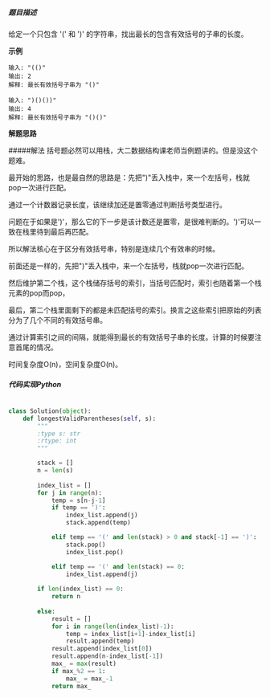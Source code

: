 ##### 题目描述

给定一个只包含 '(' 和 ')' 的字符串，找出最长的包含有效括号的子串的长度。

**示例**

```
输入: "(()"
输出: 2
解释: 最长有效括号子串为 "()"

输入: ")()())"
输出: 4
解释: 最长有效括号子串为 "()()"
```


**解题思路**

#####解法
括号题必然可以用栈，大二数据结构课老师当例题讲的。但是没这个题难。

最开始的思路，也是最自然的思路是：先把")"丢入栈中，来一个左括号，栈就pop一次进行匹配。

通过一个计数器记录长度，该继续加还是置零通过判断括号类型进行。

问题在于如果是')'，那么它的下一步是该计数还是置零，是很难判断的。')'可以一致在栈里待到最后再匹配。

所以解法核心在于区分有效括号串，特别是连续几个有效串的时候。

前面还是一样的，先把")"丢入栈中，来一个左括号，栈就pop一次进行匹配。

然后维护第二个栈，这个栈储存括号的索引，当括号匹配时，索引也随着第一个栈元素的pop而pop，

最后，第二个栈里面剩下的都是未匹配括号的索引。换言之这些索引把原始的列表分为了几个不同的有效括号串。

通过计算索引之间的间隔，就能得到最长的有效括号子串的长度。计算的时候要注意首尾的情况。

时间复杂度O(n)，空间复杂度O(n)。




##### 代码实现Python

```Python

class Solution(object):
    def longestValidParentheses(self, s):
        """
        :type s: str
        :rtype: int
        """

        stack = []
        n = len(s)
        
        index_list = []
        for j in range(n):
            temp = s[n-j-1]
            if temp == ')':
                index_list.append(j)
                stack.append(temp)

            elif temp == '(' and len(stack) > 0 and stack[-1] == ')':
                stack.pop()
                index_list.pop()

            elif temp == '(' and len(stack) == 0:
                index_list.append(j)
        
        if len(index_list) == 0:
            return n
        
        else:
            result = []
            for i in range(len(index_list)-1):
                temp = index_list[i+1]-index_list[i]
                result.append(temp)
            result.append(index_list[0])
            result.append(n-index_list[-1])
            max_ = max(result)
            if max_%2 == 1:
                max_ = max_-1
            return max_
```


